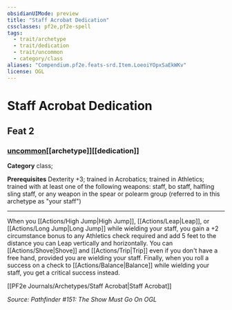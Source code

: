 ```yaml
---
obsidianUIMode: preview
title: "Staff Acrobat Dedication"
cssclasses: pf2e,pf2e-spell
tags:
  - trait/archetype
  - trait/dedication
  - trait/uncommon
  - category/class
aliases: "Compendium.pf2e.feats-srd.Item.LoeoiYOpxSaEkWKv"
license: OGL
---
```

# Staff Acrobat Dedication
## Feat 2
### [uncommon](uncommon "Uncommon Rarity Trait")[[archetype]][[dedication]]

**Category** class; 



**Prerequisites** Dexterity +3; trained in Acrobatics; trained in Athletics; trained with at least one of the following weapons: staff, bo staff, halfling sling staff, or any weapon in the spear or polearm group (referred to in this archetype as "your staff")
* * *
When you [[Actions/High Jump|High Jump]], [[Actions/Leap|Leap]], or [[Actions/Long Jump|Long Jump]] while wielding your staff, you gain a +2 circumstance bonus to any Athletics check required and add 5 feet to the distance you can Leap vertically and horizontally. You can [[Actions/Shove|Shove]] and [[Actions/Trip|Trip]] even if you don't have a free hand, provided you are wielding your staff. Finally, when you roll a success on a check to [[Actions/Balance|Balance]] while wielding your staff, you get a critical success instead.

[[PF2e Journals/Archetypes/Staff Acrobat|Staff Acrobat]]

*Source: Pathfinder #151: The Show Must Go On*
*OGL*